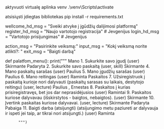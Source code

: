 aktyvuoti virtualę aplinka venv
.\venv\Scripts\activate

atsisiųsti įdiegtas bibliotekas
pip install -r requirements.txt



wellcome_hd_msg = "Sveiki atvyke į įgūdžių dalijimosi platformą"
register_hd_msg = "Naujo vartotojo registracija"  # Jevgenijus
login_hd_msg = "Vartotojo prisijungimas"  # Jevgenijus

action_msg = "Pasirinkite veiksmą:"
input_msg = "Kokį veiksmą norite atlikti?: "
exit_msg = "Baigti darbą"


def palatfom_menu():
    print("""
          Mano
        1. Sukurkite savo įgudį (user) Skirmante Padaryta
        2. Sukurkite savo paskaitą (user, skill) Skirmante
        4. Mano paskaitų sarašas (user) Paulius
        5. Mano įgudžių sarašas (user) Paulius
        6. Mano reitingas (user) Raminta
          Paskaitos
        7. Užsiregistruok į paskaitą kurioje nori dalyvauti (paskaitų sarasas su laikais, destytojo reitingu) (user, lecture) Paulius , Ernestas
        8. Paskaitos į kurias prisiregistravęs, bet jos dar neprasidėjusios (user) Ramintai
        9. Paskaitos kuriose dalyvavau (išskirstytos - baigtos, nebaigtos). (user) Skirmante
        10. Įvertink paskaitas kuriose dalyvavai. (user, lecture) Skirmante Padaryta 
          Pabaiga
        11. Baigti darba (atsijungti)  (atsijungimo metu paziureti ar dalyvauja ir ispeti jei taip, ar tikrai nori atsijungti.) (user) Raminta
          
          """)
